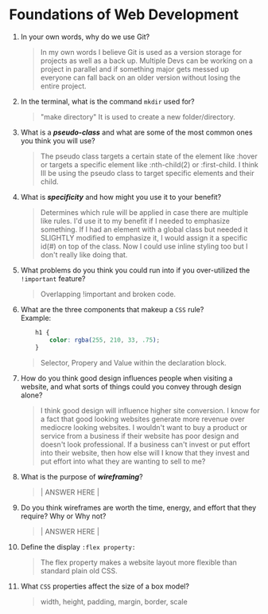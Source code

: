 # Foundations of Web Development
01. In your own words, why do we use Git?
    > In my own words I believe Git is used as a version storage for projects as well as a back up.
    Multiple Devs can be working on a project in parallel and if something major gets messed up
    everyone can fall back on an older version without losing the entire project.

02. In the terminal, what is the command `mkdir` used for?
    > "make directory" It is used to create a new folder/directory.

03. What is a ***pseudo-class*** and what are some of the most common ones you think you will use?
    > The pseudo class targets a certain state of the element like :hover or targets a specific element like :nth-child(2) or :first-child.
    I think Ill be using the pseudo class to target specific elements and their child.

04. What is ***specificity*** and how might you use it to your benefit?
    > Determines which rule will be applied in case there are multiple like rules.
    I'd use it to my benefit if I needed to emphasize something. If I had an element with a global class but
    needed it SLIGHTLY modified to emphasize it, I would assign it a specific id(#) on top of the class. Now I could
    use inline styling too but I don't really like doing that.

05. What problems do you think you could run into if you over-utilized the `!important` feature?
    > Overlapping !important and broken code.

06. What are the three components that makeup a `CSS` rule? <br> Example:

    ```css
        h1 {
            color: rgba(255, 210, 33, .75);
        }
    ```

    > Selector, Propery and Value within the declaration block.

07. How do you think good design influences people when visiting a website, and what sorts of things could you convey through design alone?
    > I think good design will influence higher site conversion. I know for a fact that good looking websites generate more revenue over
    mediocre looking websites. I wouldn't want to buy a product or service from a business if their website has poor design and doesn't look
    professional. If a business can't invest or put effort into their website, then how else will I know that they invest and put effort into what they are wanting to sell to me?

08. What is the purpose of ***wireframing***?
    > | ANSWER HERE |

09. Do you think wireframes are worth the time, energy, and effort that they require? Why or Why not?
    > | ANSWER HERE |

10. Define the display `:flex property:`
    > The flex property makes a website layout more flexible than standard plain old CSS.

11. What `CSS` properties affect the size of a box model?
    > width, height, padding, margin, border, scale
